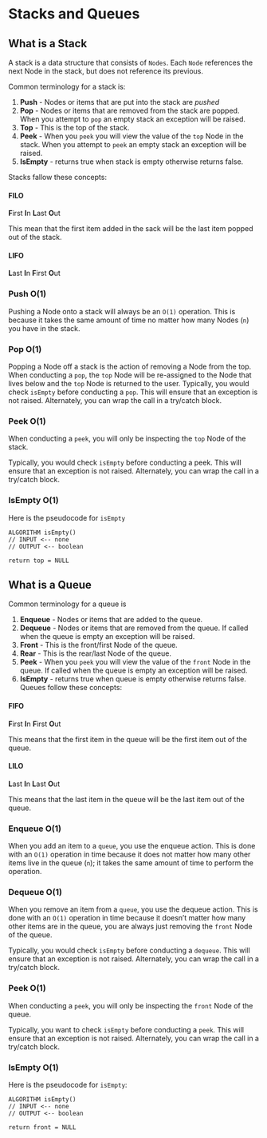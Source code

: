 # Stacks and Queues

## What is a Stack

A stack is a data structure that consists of `Nodes`. Each `Node` references the next Node in the stack, but does not reference its previous.

Common terminology for a stack is:

1. **Push** - Nodes or items that are put into the stack are *pushed*
1. **Pop** - Nodes or items that are removed from the stack are popped. When you attempt to `pop` an empty stack an exception will be raised.
1. **Top** - This is the top of the stack.
1. **Peek** - When you `peek` you will view the value of the `top` Node in the stack. When you attempt to `peek` an empty stack an exception will be raised.
1. **IsEmpty** - returns true when stack is empty otherwise returns false.

Stacks fallow these concepts:

#### FILO
**F**irst **I**n **L**ast **O**ut

This mean that the first item added in the sack will be the last item popped out of the stack. 

#### LIFO
**L**ast **I**n **F**irst **O**ut

### Push O(1)

Pushing a Node onto a stack will always be an `O(1)` operation. This is because it takes the same amount of time no matter how many Nodes (`n`) you have in the stack.

### Pop O(1)

Popping a Node off a stack is the action of removing a Node from the top. When conducting a `pop`, the `top` Node will be re-assigned to the Node that lives below and the `top` Node is returned to the user.
Typically, you would check `isEmpty` before conducting a `pop`. This will ensure that an exception is not raised. Alternately, you can wrap the call in a try/catch block.

### Peek O(1)

When conducting a `peek`, you will only be inspecting the `top` Node of the stack.

Typically, you would check `isEmpty` before conducting a peek. This will ensure that an exception is not raised. Alternately, you can wrap the call in a try/catch block.

### IsEmpty O(1)

Here is the pseudocode for `isEmpty`
```
ALGORITHM isEmpty()
// INPUT <-- none
// OUTPUT <-- boolean

return top = NULL
```

## What is a Queue
Common terminology for a queue is

1. **Enqueue** - Nodes or items that are added to the queue.
1. **Dequeue** - Nodes or items that are removed from the queue. If called when the queue is empty an exception will be raised.
1. **Front** - This is the front/first Node of the queue.
1. **Rear** - This is the rear/last Node of the queue.
1. **Peek** - When you `peek` you will view the value of the `front` Node in the queue. If called when the queue is empty an exception will be raised.
1. **IsEmpty** - returns true when queue is empty otherwise returns false.
Queues follow these concepts:

#### FIFO

**F**irst **I**n **F**irst **O**ut

This means that the first item in the queue will be the first item out of the queue.

#### LILO

**L**ast **I**n **L**ast **O**ut

This means that the last item in the queue will be the last item out of the queue.

### Enqueue O(1)

When you add an item to a `queue`, you use the enqueue action. This is done with an `O(1)` operation in time because it does not matter how many other items live in the queue (`n`); it takes the same amount of time to perform the operation.

### Dequeue O(1)

When you remove an item from a `queue`, you use the dequeue action. This is done with an `O(1)` operation in time because it doesn’t matter how many other items are in the queue, you are always just removing the `front` Node of the queue.

Typically, you would check `isEmpty` before conducting a `dequeue`. This will ensure that an exception is not raised. Alternately, you can wrap the call in a try/catch block.

### Peek O(1)

When conducting a `peek`, you will only be inspecting the `front` Node of the queue.

Typically, you want to check `isEmpty` before conducting a `peek`. This will ensure that an exception is not raised. Alternately, you can wrap the call in a try/catch block.

### IsEmpty O(1)

Here is the pseudocode for `isEmpty`:

```
ALGORITHM isEmpty()
// INPUT <-- none
// OUTPUT <-- boolean

return front = NULL
```